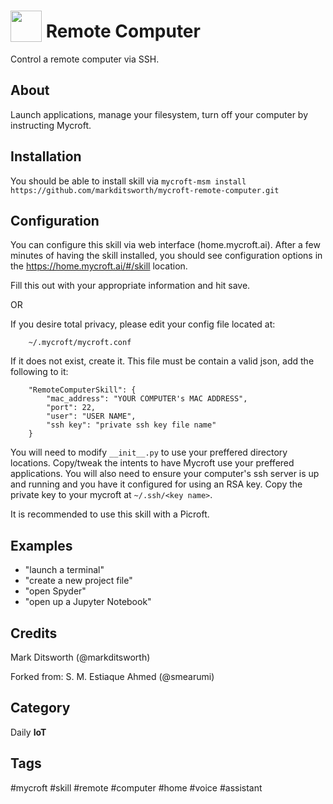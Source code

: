 # <img src='https://raw.githack.com/FortAwesome/Font-Awesome/master/svgs/solid/desktop.svg' card_color='#000000' width='50' height='50' style='vertical-align:bottom'/> Remote Computer
Control a remote computer via SSH.

## About 
Launch applications, manage your filesystem, turn off your computer by instructing Mycroft.

## Installation
You should be able to install skill via `mycroft-msm install https://github.com/markditsworth/mycroft-remote-computer.git`

## Configuration
You can configure this skill via web interface (home.mycroft.ai). After a few minutes of having the skill installed, you should see configuration options in the https://home.mycroft.ai/#/skill location.

Fill this out with your appropriate information and hit save.

OR

If you desire total privacy, please edit your config file located at:

        ~/.mycroft/mycroft.conf

If it does not exist, create it. This file must be contain a valid json, add the following to it:

        "RemoteComputerSkill": {
            "mac_address": "YOUR COMPUTER's MAC ADDRESS",
            "port": 22,
            "user": "USER NAME",
            "ssh key": "private ssh key file name"
        }  

You will need to modify `__init__.py` to use your preffered directory locations. Copy/tweak the intents to have Mycroft use your preffered applications.
You will also need to ensure your computer's ssh server is up and running and you have it configured for using an RSA key. Copy the private key to your mycroft at `~/.ssh/<key name>`.

It is recommended to use this skill with a Picroft.

## Examples 
* "launch a terminal"
* "create a new project file"
* "open Spyder"
* "open up a Jupyter Notebook"

## Credits
Mark Ditsworth (@markditsworth)

Forked from: 
S. M. Estiaque Ahmed (@smearumi)



## Category
Daily
**IoT**

## Tags
#mycroft
#skill
#remote
#computer
#home
#voice
#assistant
